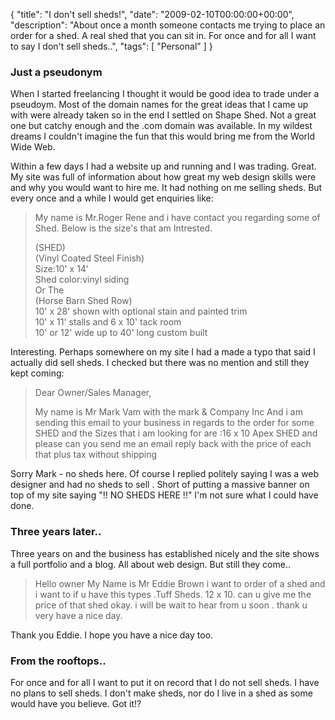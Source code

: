 {
  "title": "I don't sell sheds!",
  "date": "2009-02-10T00:00:00+00:00",
  "description": "About once a month someone contacts me trying to place an order for a shed. A real shed that you can sit in. For once and for all I want to say I don't sell sheds..",
  "tags": [
    "Personal"
  ]
}
<h3>Just a pseudonym</h3>

<p>When I started freelancing I thought it would be good idea to trade under a pseudoym. Most of the domain names for the great ideas that I came up with were already taken so in the end I settled on Shape Shed. Not a great one but catchy enough and the .com domain was available. In my wildest dreams I couldn't imagine the fun that this would bring me from the World Wide Web.</p>

<p>Within a few days I had a website up and running and I was trading. Great. My site was full of information about how great my web design skills were and why you would want to hire me. It had nothing on me selling sheds. But every once and a while I would get enquiries like:</p>

<blockquote>
<p>My name is Mr.Roger Rene and i have contact you regarding some of Shed. Below is the size's that am Intrested. </p>
     
<p>(SHED)<br />
(Vinyl Coated Steel Finish)<br />
Size:10' x 14'<br />
Shed color:vinyl siding<br />
Or The<br />
(Horse Barn Shed Row)<br />
10' x 28' shown with optional stain and painted trim<br />
10' x 11' stalls and 6 x 10' tack room<br />
10' or 12' wide up to 40' long custom built<br />
</p>

</blockquote>

<p>Interesting. Perhaps somewhere on my site I had a made a typo that said I actually did sell sheds. I checked but there was no mention and still they kept coming:</p>

<blockquote>
<p>Dear Owner/Sales Manager,</p>
 
<p>My name is Mr Mark  Vam with the  mark &amp; Company Inc And i am sending this email to your business in regards to the order for some SHED and the Sizes that i am looking for are :16 x 10 Apex SHED and please can you send me an email reply back with the price of  each that plus  tax without shipping</p>
</blockquote>

<p>Sorry Mark - no sheds here. Of course I replied politely saying I was a web designer and had no sheds to sell . Short of putting a massive banner on top of my site saying "!! NO SHEDS HERE !!" I'm not sure what I could have done.</p>

<h3>Three years later..</h3>

<p>Three years on and the business has established nicely and the site shows a full portfolio and a blog. All about web design. But still they come.. </p>

<blockquote>
<p>Hello owner My Name is Mr Eddie Brown i want to order of a shed  and i want to if u have this types .Tuff Sheds. 12 x 10. can u give me the price of that shed okay. i will be wait to hear from u soon . thank u very have a nice day.</p>
</blockquote>

<p>Thank you Eddie. I hope you have a nice day too.</p>

<h3>From the rooftops..</h3>

<p>For once and for all I want to put it on record that I do not sell sheds. I have no plans to sell sheds. I don't make sheds, nor do I live in a shed as some would have you believe. Got it!?</p>
